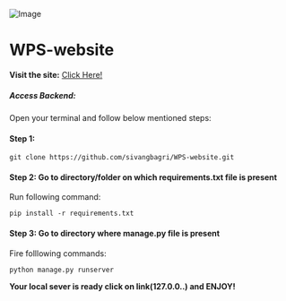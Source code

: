 ![Image](https://sites.google.com/site/wisdomaligarh/_/rsrc/1467896689449/home/wisdom-logo.png)




# WPS-website

**Visit the site:** [Click Here!](shivangbagri.pythonanaywhere.com)


##### Access Backend:
Open your terminal and follow below mentioned steps:

#### Step 1:
```
git clone https://github.com/sivangbagri/WPS-website.git
```
#### Step 2: Go to directory/folder on which requirements.txt file is present

Run following command:
```
pip install -r requirements.txt
```

#### Step 3: Go to directory where manage.py file is present
Fire folllowing commands:
```
python manage.py runserver
```

**Your local sever is ready click on link(127.0.0..) and ENJOY!** 
